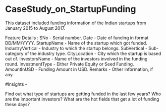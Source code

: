 # CaseStudy_on_StartupFunding

This dataset included funding information of the Indian startups from January 2015 to August 2017.


Feature Details :
SNo - Serial number.
Date - Date of funding in format DD/MM/YYYY.
StartupName - Name of the startup which got funded.
IndustryVertical - Industry to which the startup belongs.
SubVertical - Sub-category of the industry type.
CityLocation - City which the startup is based out of.
InvestorsName - Name of the investors involved in the funding round.
InvestmentType - Either Private Equity or Seed Funding.
AmountInUSD - Funding Amount in USD.
Remarks - Other information, if any.

#Insights -

Find out what type of startups are getting funded in the last few years?
Who are the important investors?
What are the hot fields that get a lot of funding these days?
